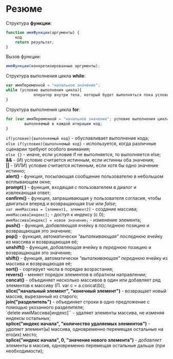 # Резюме

Структура **функции**:
```javascript
function имяФункции(аргументы) {
	код
	return результат;
}
```
Вызов функции:
```javascript 
имяФункции(конкретизированные аргументы);
```
Структура выполнения цикла **while**:
```javascript
var имяПеременной = "начальное значение";
while (условие выполнения цикла){
			оператор внутри тела, который будет выполняться пока условие верно;
}
```
Структура выполнения цикла **for**:
```javascript
for (var имяПеременной = "начальное значение"; условие выполнения цикла; что делать после каждой итерации) {
		выполняемый в каждой итерации код;
}
```
`if(условие){выполняемый код}` - обуславливает выполнение кода;   
`else if(условие){выполняемый код}` - используется, когда различные сценарии требуют особого внимания;    
`else {}` - иначе, если условие if не выполняется, то выполняется else;     
**&&** - (И) условие считается истинным, если истинны оба значения;    
**||** - (ИЛИ) условие считается истинным, если хотя бы одно значение истинно;   
**alert()** - функция, посылающая сообщение пользователю в небольшом всплывающем окне;    
**prompt( )** - функция, входящая с пользователем в диалог и извлекающая ответ;     
**confirm()** - функция, запрашивающая у пользователя согласия, чтобы двигаться вперед и возвращающая *true* или *false*;    
`var имяМассива = [элемент1, элемент2]` - создание массива;  
`имяМассива[индекс];` - доступ к индексу (с 0);   
`имяМассива[индекс] = новое значение;` - изменение элемента;  
**push()** - функция, *добавляющая* ячейку в *последнюю* позицию и возвращающая это значение;   
**pop()** - функция, автоматически *"выталкивающая" последнюю* ячейку из массива и возвращающая её;     
**unshift()** - функция, *добавляющая* ячейку в *переднюю* позицию и возвращающая это значение;     
**shift()** - функция, автоматически *"выталкивающая" переднюю* ячейку из массива и возвращающая её;    
**sort()** - сортирует числа в порядке возрастания;   
**revers()** - меняет порядок элементов в обратном направлении;   
**concat()** - объединяет несколько массивов в один или добавляет ряд элементов к массиву (П. var c = a.concat(b));   
**slice("начальный элемент", "конечный элемент")** - возвращает новый массив, вырезанный из старого;   
**join("разделитель")** - объединяет строки в одно предложение с помощью укозанного разделителя;    
`delete имяМассива[индекс]`` - удаляет элементы массива, не изменяя индексы остальных;   
**splice("индекс начала", "количество удаляемых элементов")** - *удаляет* элемент(ы) массива, одновременно перемещая остальные на его(их) место;   
**splice("индекс начала", 0, "значение нового элемента")** - *добавляет* элементы в массив, одновременно перемещая остальные дальше (при необходимости);   